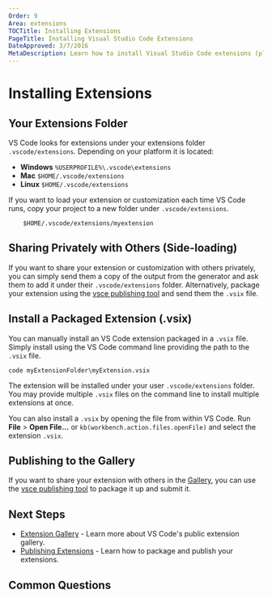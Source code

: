 ```yaml
---
Order: 9
Area: extensions
TOCTitle: Installing Extensions
PageTitle: Installing Visual Studio Code Extensions
DateApproved: 3/7/2016
MetaDescription: Learn how to install Visual Studio Code extensions (plug-ins) from the public gallery, shared with other developers or privately on your own machine.
---
```


# Installing Extensions

## Your Extensions Folder

VS Code looks for extensions under your extensions folder `.vscode/extensions`. Depending on your platform it is located:

* **Windows** `%USERPROFILE%\.vscode\extensions`
* **Mac** `$HOME/.vscode/extensions`
* **Linux** `$HOME/.vscode/extensions`

If you want to load your extension or customization each time VS Code runs, copy your project to a new folder under `.vscode/extensions`.

```
	$HOME/.vscode/extensions/myextension
```

## Sharing Privately with Others (Side-loading)
If you want to share your extension or customization with others privately, you can simply send them a copy of the output from the generator and ask them to add it under their `.vscode/extensions` folder. Alternatively, package your extension using the [vsce publishing tool](/docs/tools/vscecli.md) and send them the `.vsix` file. 

## Install a Packaged Extension (.vsix)

You can manually install an VS Code extension packaged in a `.vsix` file.  Simply install using the VS Code command line providing the path to the `.vsix` file.
```
code myExtensionFolder\myExtension.vsix
```
The extension will be installed under your user `.vscode/extensions` folder. You may provide multiple `.vsix` files on the command line to install multiple extensions at once.

You can also install a `.vsix` by opening the file from within VS Code.  Run **File** > **Open File...** or `kb(workbench.action.files.openFile)` and select the extension `.vsix`.  

## Publishing to the Gallery

If you want to share your extension with others in the [Gallery](/docs/editor/extension-gallery.md), you can use the [vsce publishing tool](/docs/tools/vscecli.md) to package it up and submit it.

## Next Steps

* [Extension Gallery](/docs/editor/extension-gallery.md) - Learn more about VS Code's public extension gallery.
* [Publishing Extensions](/docs/tools/vscecli.md) - Learn how to package and publish your extensions.

## Common Questions
